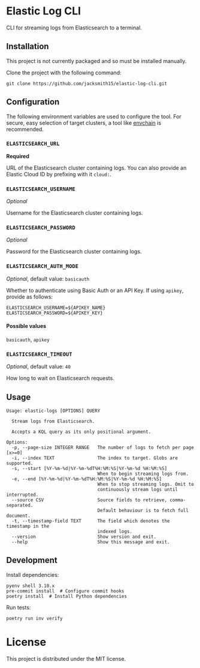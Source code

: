 # Elastic Log CLI

CLI for streaming logs from Elasticsearch to a terminal.

## Installation

This project is not currently packaged and so must be installed manually.

Clone the project with the following command:
```
git clone https://github.com/jacksmith15/elastic-log-cli.git
```

## Configuration

The following environment variables are used to configure the tool. For secure, easy selection of target clusters, a tool like [envchain](https://github.com/sorah/envchain) is recommended.

<!-- generated env. vars. start -->
### `ELASTICSEARCH_URL`

**Required**

URL of the Elasticsearch cluster containing logs. You can also provide an Elastic Cloud ID by prefixing with it `cloud:`.

### `ELASTICSEARCH_USERNAME`

*Optional*

Username for the Elasticsearch cluster containing logs.

### `ELASTICSEARCH_PASSWORD`

*Optional*

Password for the Elasticsearch cluster containing logs.

### `ELASTICSEARCH_AUTH_MODE`

*Optional*, default value: `basicauth`

Whether to authenticate using Basic Auth or an API Key. If using `apikey`, provide as follows:

```
ELASTICSEARCH_USERNAME=${APIKEY_NAME}
ELASTICSEARCH_PASSWORD=${APIKEY_KEY}
```

#### Possible values

`basicauth`, `apikey`

### `ELASTICSEARCH_TIMEOUT`

*Optional*, default value: `40`

How long to wait on Elasticsearch requests.
<!-- generated env. vars. end -->

## Usage

<!-- generated usage start -->
```
Usage: elastic-logs [OPTIONS] QUERY

  Stream logs from Elasticsearch.

  Accepts a KQL query as its only positional argument.

Options:
  -p, --page-size INTEGER RANGE   The number of logs to fetch per page  [x>=0]
  -i, --index TEXT                The index to target. Globs are supported.
  -s, --start [%Y-%m-%d|%Y-%m-%dT%H:%M:%S|%Y-%m-%d %H:%M:%S]
                                  When to begin streaming logs from.
  -e, --end [%Y-%m-%d|%Y-%m-%dT%H:%M:%S|%Y-%m-%d %H:%M:%S]
                                  When to stop streaming logs. Omit to
                                  continuously stream logs until interrupted.
  --source CSV                    Source fields to retrieve, comma-separated.
                                  Default behaviour is to fetch full document.
  -t, --timestamp-field TEXT      The field which denotes the timestamp in the
                                  indexed logs.
  --version                       Show version and exit.
  --help                          Show this message and exit.

```
<!-- generated usage end -->


## Development

Install dependencies:

```shell
pyenv shell 3.10.x
pre-commit install  # Configure commit hooks
poetry install  # Install Python dependencies
```

Run tests:

```shell
poetry run inv verify
```

# License
This project is distributed under the MIT license.
